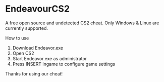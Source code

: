 # EndeavourCS2
A free open source and undetected CS2 cheat. Only Windows & Linux are currently supported.

How to use

1. Download Endeavor.exe
2. Open CS2
3. Start Endeavor.exe as administrator
4. Press INSERT ingame to configure game settings

Thanks for using our cheat!
